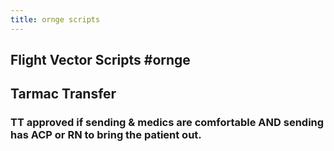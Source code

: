 ```yaml
---
title: ornge scripts
---
```


## **Flight Vector Scripts** #ornge
## **Tarmac Transfer**
### TT approved if sending & medics are comfortable AND sending has ACP or RN to bring the patient out.
##
